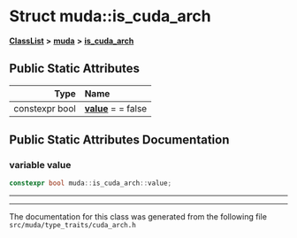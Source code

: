 

# Struct muda::is\_cuda\_arch



[**ClassList**](annotated.md) **>** [**muda**](namespacemuda.md) **>** [**is\_cuda\_arch**](structmuda_1_1is__cuda__arch.md)




























## Public Static Attributes

| Type | Name |
| ---: | :--- |
|  constexpr bool | [**value**](#variable-value)   = = false<br> |










































## Public Static Attributes Documentation




### variable value 

```C++
constexpr bool muda::is_cuda_arch::value;
```




<hr>

------------------------------
The documentation for this class was generated from the following file `src/muda/type_traits/cuda_arch.h`

